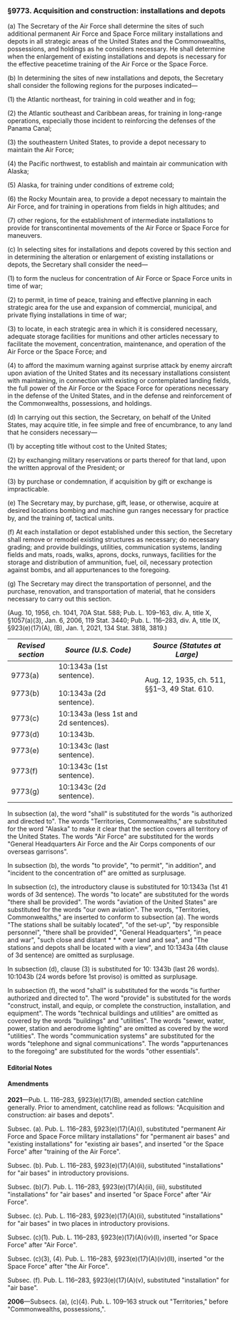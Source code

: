 ### §9773. Acquisition and construction: installations and depots ###

(a) The Secretary of the Air Force shall determine the sites of such additional permanent Air Force and Space Force military installations and depots in all strategic areas of the United States and the Commonwealths, possessions, and holdings as he considers necessary. He shall determine when the enlargement of existing installations and depots is necessary for the effective peacetime training of the Air Force or the Space Force.

(b) In determining the sites of new installations and depots, the Secretary shall consider the following regions for the purposes indicated—

(1) the Atlantic northeast, for training in cold weather and in fog;

(2) the Atlantic southeast and Caribbean areas, for training in long-range operations, especially those incident to reinforcing the defenses of the Panama Canal;

(3) the southeastern United States, to provide a depot necessary to maintain the Air Force;

(4) the Pacific northwest, to establish and maintain air communication with Alaska;

(5) Alaska, for training under conditions of extreme cold;

(6) the Rocky Mountain area, to provide a depot necessary to maintain the Air Force, and for training in operations from fields in high altitudes; and

(7) other regions, for the establishment of intermediate installations to provide for transcontinental movements of the Air Force or Space Force for maneuvers.

(c) In selecting sites for installations and depots covered by this section and in determining the alteration or enlargement of existing installations or depots, the Secretary shall consider the need—

(1) to form the nucleus for concentration of Air Force or Space Force units in time of war;

(2) to permit, in time of peace, training and effective planning in each strategic area for the use and expansion of commercial, municipal, and private flying installations in time of war;

(3) to locate, in each strategic area in which it is considered necessary, adequate storage facilities for munitions and other articles necessary to facilitate the movement, concentration, maintenance, and operation of the Air Force or the Space Force; and

(4) to afford the maximum warning against surprise attack by enemy aircraft upon aviation of the United States and its necessary installations consistent with maintaining, in connection with existing or contemplated landing fields, the full power of the Air Force or the Space Force for operations necessary in the defense of the United States, and in the defense and reinforcement of the Commonwealths, possessions, and holdings.

(d) In carrying out this section, the Secretary, on behalf of the United States, may acquire title, in fee simple and free of encumbrance, to any land that he considers necessary—

(1) by accepting title without cost to the United States;

(2) by exchanging military reservations or parts thereof for that land, upon the written approval of the President; or

(3) by purchase or condemnation, if acquisition by gift or exchange is impracticable.

(e) The Secretary may, by purchase, gift, lease, or otherwise, acquire at desired locations bombing and machine gun ranges necessary for practice by, and the training of, tactical units.

(f) At each installation or depot established under this section, the Secretary shall remove or remodel existing structures as necessary; do necessary grading; and provide buildings, utilities, communication systems, landing fields and mats, roads, walks, aprons, docks, runways, facilities for the storage and distribution of ammunition, fuel, oil, necessary protection against bombs, and all appurtenances to the foregoing.

(g) The Secretary may direct the transportation of personnel, and the purchase, renovation, and transportation of material, that he considers necessary to carry out this section.

(Aug. 10, 1956, ch. 1041, 70A Stat. 588; Pub. L. 109–163, div. A, title X, §1057(a)(3), Jan. 6, 2006, 119 Stat. 3440; Pub. L. 116–283, div. A, title IX, §923(e)(17)(A), (B), Jan. 1, 2021, 134 Stat. 3818, 3819.)

|   *Revised section*    |                  *Source (U.S. Code)*                   |        *Source (Statutes at Large)*        |
|------------------------|---------------------------------------------------------|--------------------------------------------|
|9773(a)<br/><br/>9773(b)|10:1343a (1st sentence).<br/><br/>10:1343a (2d sentence).|Aug. 12, 1935, ch. 511, §§1–3, 49 Stat. 610.|
|        9773(c)         |          10:1343a (less 1st and 2d sentences).          |                                            |
|        9773(d)         |                        10:1343b.                        |                                            |
|        9773(e)         |                10:1343c (last sentence).                |                                            |
|        9773(f)         |                10:1343c (1st sentence).                 |                                            |
|        9773(g)         |                 10:1343c (2d sentence).                 |                                            |

In subsection (a), the word "shall" is substituted for the words "is authorized and directed to". The words "Territories, Commonwealths," are substituted for the word "Alaska" to make it clear that the section covers all territory of the United States. The words "Air Force" are substituted for the words "General Headquarters Air Force and the Air Corps components of our overseas garrisons".

In subsection (b), the words "to provide", "to permit", "in addition", and "incident to the concentration of" are omitted as surplusage.

In subsection (c), the introductory clause is substituted for 10:1343a (1st 41 words of 3d sentence). The words "to locate" are substituted for the words "there shall be provided". The words "aviation of the United States" are substituted for the words "our own aviation". The words, "Territories, Commonwealths," are inserted to conform to subsection (a). The words "The stations shall be suitably located", "of the set-up", "by responsible personnel", "there shall be provided", "General Headquarters", "in peace and war", "such close and distant \* \* \* over land and sea", and "The stations and depots shall be located with a view", and 10:1343a (4th clause of 3d sentence) are omitted as surplusage.

In subsection (d), clause (3) is substituted for 10: 1343b (last 26 words). 10:1043b (24 words before 1st proviso) is omitted as surplusage.

In subsection (f), the word "shall" is substituted for the words "is further authorized and directed to". The word "provide" is substituted for the words "construct, install, and equip, or complete the construction, installation, and equipment". The words "technical buildings and utilities" are omitted as covered by the words "buildings" and "utilities". The words "sewer, water, power, station and aerodrome lighting" are omitted as covered by the word "utilities". The words "communication systems" are substituted for the words "telephone and signal communications". The words "appurtenances to the foregoing" are substituted for the words "other essentials".

#### **Editorial Notes** ####

#### Amendments ####

**2021**—Pub. L. 116–283, §923(e)(17)(B), amended section catchline generally. Prior to amendment, catchline read as follows: "Acquisition and construction: air bases and depots".

Subsec. (a). Pub. L. 116–283, §923(e)(17)(A)(i), substituted "permanent Air Force and Space Force military installations" for "permanent air bases" and "existing installations" for "existing air bases", and inserted "or the Space Force" after "training of the Air Force".

Subsec. (b). Pub. L. 116–283, §923(e)(17)(A)(ii), substituted "installations" for "air bases" in introductory provisions.

Subsec. (b)(7). Pub. L. 116–283, §923(e)(17)(A)(ii), (iii), substituted "installations" for "air bases" and inserted "or Space Force" after "Air Force".

Subsec. (c). Pub. L. 116–283, §923(e)(17)(A)(ii), substituted "installations" for "air bases" in two places in introductory provisions.

Subsec. (c)(1). Pub. L. 116–283, §923(e)(17)(A)(iv)(I), inserted "or Space Force" after "Air Force".

Subsec. (c)(3), (4). Pub. L. 116–283, §923(e)(17)(A)(iv)(II), inserted "or the Space Force" after "the Air Force".

Subsec. (f). Pub. L. 116–283, §923(e)(17)(A)(v), substituted "installation" for "air base".

**2006**—Subsecs. (a), (c)(4). Pub. L. 109–163 struck out "Territories," before "Commonwealths, possessions,".
